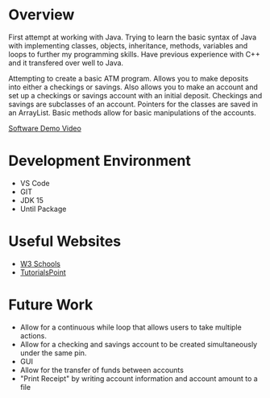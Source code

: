 # Overview
First attempt at working with Java. Trying to learn the basic syntax of Java with implementing classes, objects, inheritance, methods, variables and loops to further my programming skills. Have previous experience with C++ and it transfered over well to Java. 

Attempting to create a basic ATM program. Allows you to make deposits into either a checkings or savings. Also allows you to make an account and set up a checkings or savings account with an initial deposit. Checkings and savings are subclasses of an account. Pointers for the classes are saved in an ArrayList. Basic methods allow for basic manipulations of the accounts.


[Software Demo Video](http://youtube.link.goes.here)

# Development Environment
* VS Code
* GIT
* JDK 15
* Until Package

# Useful Websites
* [W3 Schools](https://www.w3schools.com/java/default.asp)
* [TutorialsPoint](https://www.tutorialspoint.com/java/java_basic_syntax.htm)

# Future Work
* Allow for a continuous while loop that allows users to take multiple actions.
* Allow for a checking and savings account to be created simultaneously under the same pin.
* GUI
* Allow for the transfer of funds between accounts
* "Print Receipt" by writing account information and account amount to a file